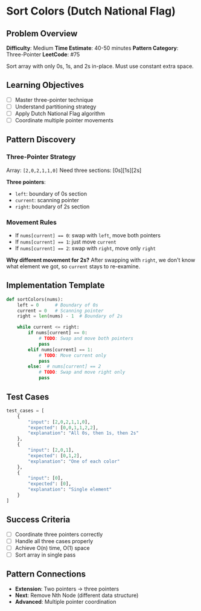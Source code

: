 # Sort Colors (Dutch National Flag)

## Problem Overview
**Difficulty**: Medium
**Time Estimate**: 40-50 minutes
**Pattern Category**: Three-Pointer
**LeetCode**: #75

Sort array with only 0s, 1s, and 2s in-place. Must use constant extra space.

## Learning Objectives
- [ ] Master three-pointer technique
- [ ] Understand partitioning strategy
- [ ] Apply Dutch National Flag algorithm
- [ ] Coordinate multiple pointer movements

## Pattern Discovery

### Three-Pointer Strategy
Array: `[2,0,2,1,1,0]`
Need three sections: [0s][1s][2s]

**Three pointers**:
- `left`: boundary of 0s section
- `current`: scanning pointer
- `right`: boundary of 2s section

### Movement Rules
- If `nums[current] == 0`: swap with `left`, move both pointers
- If `nums[current] == 1`: just move `current`
- If `nums[current] == 2`: swap with `right`, move only `right`

**Why different movement for 2s?** After swapping with `right`, we don't know what element we got, so `current` stays to re-examine.

## Implementation Template
```python
def sortColors(nums):
    left = 0      # Boundary of 0s
    current = 0   # Scanning pointer
    right = len(nums) - 1  # Boundary of 2s

    while current <= right:
        if nums[current] == 0:
            # TODO: Swap and move both pointers
            pass
        elif nums[current] == 1:
            # TODO: Move current only
            pass
        else:  # nums[current] == 2
            # TODO: Swap and move right only
            pass
```

## Test Cases
```python
test_cases = [
    {
        "input": [2,0,2,1,1,0],
        "expected": [0,0,1,1,2,2],
        "explanation": "All 0s, then 1s, then 2s"
    },
    {
        "input": [2,0,1],
        "expected": [0,1,2],
        "explanation": "One of each color"
    },
    {
        "input": [0],
        "expected": [0],
        "explanation": "Single element"
    }
]
```

## Success Criteria
- [ ] Coordinate three pointers correctly
- [ ] Handle all three cases properly
- [ ] Achieve O(n) time, O(1) space
- [ ] Sort array in single pass

## Pattern Connections
- **Extension**: Two pointers → three pointers
- **Next**: Remove Nth Node (different data structure)
- **Advanced**: Multiple pointer coordination
